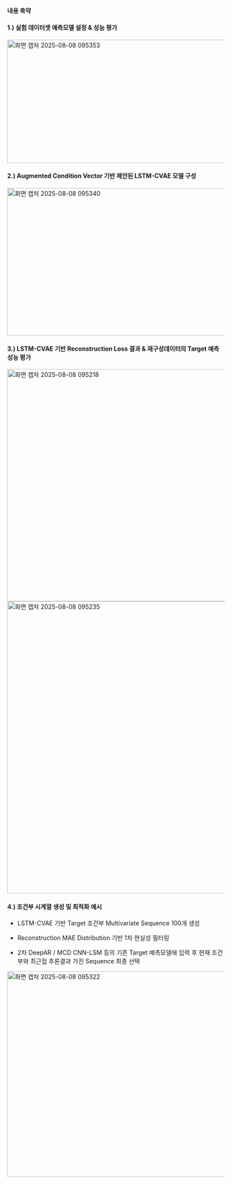 #### 내용 축약

#### 1.) 실험 데이터셋 예측모델 설정 & 성능 평가 

<img width="768" height="285" alt="화면 캡처 2025-08-08 095353" src="https://github.com/user-attachments/assets/05e2f285-0453-4771-9a41-4247e1864e51" />


#### 2.) Augmented Condition Vector 기반 제안된 LSTM-CVAE 모델 구성 

<img width="1000" height="341" alt="화면 캡처 2025-08-08 095340" src="https://github.com/user-attachments/assets/e97ea272-94a2-4512-96c3-7079393d7e22" />


#### 3.) LSTM-CVAE 기반 Reconstruction Loss 결과 & 재구성데이터의 Target 예측 성능 평가 

<img width="794" height="537" alt="화면 캡처 2025-08-08 095218" src="https://github.com/user-attachments/assets/22839308-9f19-4b85-b7b4-74d654a4947b" />


<img width="1013" height="676" alt="화면 캡처 2025-08-08 095235" src="https://github.com/user-attachments/assets/6914a128-9a1c-4cd5-9d9f-2e231a94f50f" />


#### 4.) 조건부 시계열 생성 및 최적화 예시  

- LSTM-CVAE 기반 Target 조건부 Multivariate Sequence 100개 생성

- Reconstruction MAE Distribution 기반 1차 현실성 필터링

- 2차 DeepAR / MCD CNN-LSM 등의 기존 Target 예측모델에 입력 후 현재 조건부와 최근접 추론결과 가진 Sequence 최종 선택 

<img width="983" height="476" alt="화면 캡처 2025-08-08 095322" src="https://github.com/user-attachments/assets/693937ac-38aa-4f95-babc-95107ad8b437" />
